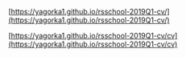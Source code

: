 
[https://yagorka1.github.io/rsschool-2019Q1-cv/](https://yagorka1.github.io/rsschool-2019Q1-cv/)

[https://yagorka1.github.io/rsschool-2019Q1-cv/cv](https://yagorka1.github.io/rsschool-2019Q1-cv/cv)


